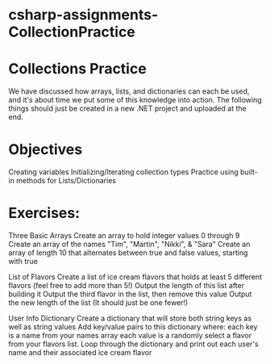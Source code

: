 # csharp-assignments-CollectionPractice

# Collections Practice
We have discussed how arrays, lists, and dictionaries can each be used, and it's about time we put some of this knowledge into action. The following things should just be created in a new .NET project and uploaded at the end.

# Objectives
Creating variables
Initializing/Iterating collection types
Practice using built-in methods for Lists/Dictionaries

# Exercises:

Three Basic Arrays
Create an array to hold integer values 0 through 9
Create an array of the names "Tim", "Martin", "Nikki", & "Sara"
Create an array of length 10 that alternates between true and false values, starting with true

List of Flavors
Create a list of ice cream flavors that holds at least 5 different flavors (feel free to add more than 5!)
Output the length of this list after building it
Output the third flavor in the list, then remove this value
Output the new length of the list (It should just be one fewer!)

User Info Dictionary
Create a dictionary that will store both string keys as well as string values
Add key/value pairs to this dictionary where:
each key is a name from your names array
each value is a randomly select a flavor from your flavors list.
Loop through the dictionary and print out each user's name and their associated ice cream flavor
